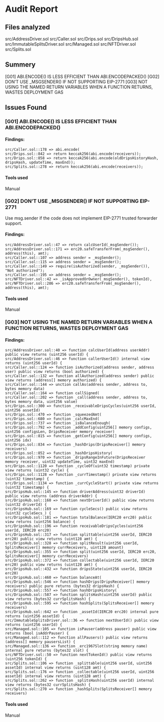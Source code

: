 # Audit Report

## Files analyzed
src/AddressDriver.sol
src/Caller.sol
src/Drips.sol
src/DripsHub.sol
src/ImmutableSplitsDriver.sol
src/Managed.sol
src/NFTDriver.sol
src/Splits.sol

## Summery
[G01] ABI.ENCODE() IS LESS EFFICIENT THAN ABI.ENCODEPACKED()
[G02] DON’T USE _MSGSENDER() IF NOT SUPPORTING EIP-2771
[G03] NOT USING THE NAMED RETURN VARIABLES WHEN A FUNCTION RETURNS, WASTES DEPLOYMENT GAS

## Issues Found

### [G01] ABI.ENCODE() IS LESS EFFICIENT THAN ABI.ENCODEPACKED()

#### Findings:
```
src/Caller.sol::178 => abi.encode(
src/Drips.sol::842 => return keccak256(abi.encode(receivers));
src/Drips.sol::858 => return keccak256(abi.encode(oldDripsHistoryHash, dripsHash, updateTime, maxEnd));
src/Splits.sol::278 => return keccak256(abi.encode(receivers));
```

#### Tools used
Manual

### [G02] DON’T USE _MSGSENDER() IF NOT SUPPORTING EIP-2771
Use msg.sender if the code does not implement EIP-2771 trusted forwarder support. 

#### Findings:
```
src/AddressDriver.sol::47 => return calcUserId(_msgSender());
src/AddressDriver.sol::171 => erc20.safeTransferFrom(_msgSender(), address(this), amt);
src/Caller.sol::107 => address sender = _msgSender();
src/Caller.sol::115 => address sender = _msgSender();
src/Caller.sol::149 => require(isAuthorized(sender, _msgSender()), "Not authorized");
src/Caller.sol::195 => address sender = _msgSender();
src/NFTDriver.sol::42 => _isApprovedOrOwner(_msgSender(), tokenId),
src/NFTDriver.sol::286 => erc20.safeTransferFrom(_msgSender(), address(this), amt);
```

#### Tools used
Manual

### [G03] NOT USING THE NAMED RETURN VARIABLES WHEN A FUNCTION RETURNS, WASTES DEPLOYMENT GAS

#### Findings:
```
src/AddressDriver.sol::40 => function calcUserId(address userAddr) public view returns (uint256 userId) {
src/AddressDriver.sol::46 => function callerUserId() internal view returns (uint256 userId) {
src/Caller.sol::124 => function isAuthorized(address sender, address user) public view returns (bool authorized) {
src/Caller.sol::132 => function allAuthorized(address sender) public view returns (address[] memory authorized) {
src/Caller.sol::144 => unction callAs(address sender, address to, bytes memory data)
src/Caller.sol::164 => function callSigned(
src/Caller.sol::202 => function _call(address sender, address to, bytes memory data, uint256 value)
src/Drips.sol::300 => function _receivableDripsCycles(uint256 userId, uint256 assetId)
src/Drips.sol::470 => function _squeezedAmt(
src/Drips.sol::680 => function _calcMaxEnd(
src/Drips.sol::737 => function _isBalanceEnough(
src/Drips.sol::792 => function _addConfig(uint256[] memory configs, uint256 configsLen, DripsReceiver memory receiver)
src/Drips.sol::815 => function _getConfig(uint256[] memory configs, uint256 idx)
src/Drips.sol::834 => function _hashDrips(DripsReceiver[] memory receivers)
src/Drips.sol::852 => function _hashDripsHistory(
src/Drips.sol::970 => function _dripsRangeInFuture(DripsReceiver memory receiver, uint32 updateTime, uint32 maxEnd)
src/Drips.sol::1120 => function _cycleOf(uint32 timestamp) private view returns (uint32 cycle) {
src/Drips.sol::1128 => function _currTimestamp() private view returns (uint32 timestamp) {
src/Drips.sol::1134 => function _currCycleStart() private view returns (uint32 timestamp) {
src/DripsHub.sol::145 => function driverAddress(uint32 driverId) public view returns (address driverAddr) {
src/DripsHub.sol::160 => function nextDriverId() public view returns (uint32 driverId) {
src/DripsHub.sol::169 => function cycleSecs() public view returns (uint32 cycleSecs_) {
src/DripsHub.sol::181 => function totalBalance(IERC20 erc20) public view returns (uint256 balance) {
src/DripsHub.sol::196 => function receivableDripsCycles(uint256 userId, IERC20 erc20)
src/DripsHub.sol::317 => function splittable(uint256 userId, IERC20 erc20) public view returns (uint128 amt) {
src/DripsHub.sol::328 => function splitResult(uint256 userId, SplitsReceiver[] memory currReceivers, uint128 amount)
src/DripsHub.sol::355 => function split(uint256 userId, IERC20 erc20, SplitsReceiver[] memory currReceivers)
src/DripsHub.sol::372 => function collectable(uint256 userId, IERC20 erc20) public view returns (uint128 amt) {
src/DripsHub.sol::432 => function dripsState(uint256 userId, IERC20 erc20)
src/DripsHub.sol::460 => function balanceAt(
src/DripsHub.sol::546 => function hashDrips(DripsReceiver[] memory receivers) public pure returns (bytes32 dripsHash) {
src/DripsHub.sol::557 => function hashDripsHistory(
src/DripsHub.sol::587 => function splitsHash(uint256 userId) public view returns (bytes32 currSplitsHash) {
src/DripsHub.sol::595 => function hashSplits(SplitsReceiver[] memory receivers)
src/DripsHub.sol::642 => function _assetId(IERC20 erc20) internal pure returns (uint256 assetId) {
src/ImmutableSplitsDriver.sol::36 => function nextUserId() public view returns (uint256 userId) {
src/Managed.sol::105 => function isPauser(address pauser) public view returns (bool isAddrPauser) {
src/Managed.sol::112 => function allPausers() public view returns (address[] memory pausersList) {
src/Managed.sol::136 => function _erc1967Slot(string memory name) internal pure returns (bytes32 slot) {
src/NFTDriver.sol::50 => function nextTokenId() public view returns (uint256 tokenId) {
src/Splits.sol::106 => function _splittable(uint256 userId, uint256 assetId) internal view returns (uint128 amt) {
src/Splits.sol::176 => function _collectable(uint256 userId, uint256 assetId) internal view returns (uint128 amt) {
src/Splits.sol::262 => function _splitsHash(uint256 userId) internal view returns (bytes32 currSplitsHash) {
src/Splits.sol::270 => function _hashSplits(SplitsReceiver[] memory receivers)
```

#### Tools used
Manual

